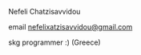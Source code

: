 Nefeli Chatzisavvidou








email nefelixatzisavvidou@gmail.com









skg programmer :) (Greece) 
